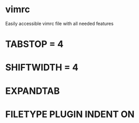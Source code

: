 # vimrc
Easily accessible vimrc file with all needed features

# TABSTOP = 4
# SHIFTWIDTH = 4
# EXPANDTAB
# FILETYPE PLUGIN INDENT ON
